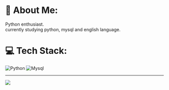 # 📌 About Me:
Python enthusiast.<br>currently studying python, mysql and english language.

# 💻 Tech Stack:
![Python](https://img.shields.io/badge/python-3670A0?style=for-the-badge&logo=python&logoColor=ffdd54) ![Mysql](https://img.shields.io/badge/MySQL-73618F?style=for-the-badge&logo=mysql&logoColor=white)

---
[![](https://visitcount.itsvg.in/api?id=Dreewss&label=Profile%20Views&color=0&icon=0&pretty=true)](https://visitcount.itsvg.in)
